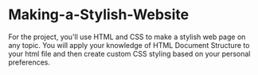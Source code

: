 # Making-a-Stylish-Website
For the project, you'll use HTML and CSS to make a stylish web page on any topic. You will apply your knowledge of HTML Document Structure to your html file and then create custom CSS styling based on your personal preferences.
